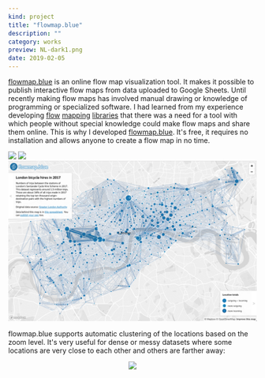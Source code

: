 ```yaml
---
kind: project
title: "flowmap.blue"
description: ""
category: works
preview: NL-dark1.png
date: 2019-02-05
---
```

[flowmap.blue](https://flowmap.blue) is an online flow map visualization tool.
It makes it possible to publish interactive flow maps from data uploaded to Google Sheets.
Until recently making flow maps has involved manual drawing or knowledge of programming
 or specialized software. I had learned from my experience developing
 [flow](https://github.com/ilyabo/jflowmap)
 [mapping](https://github.com/ilyabo/jflowmap.js)
 [libraries](https://github.com/teralytics/flowmap.gl)
 that there was a need for a tool with which people without special knowledge could make flow maps and
 share them online. This is why I developed [flowmap.blue](https://flowmap.blue).
 It's free, it requires no installation and allows anyone to create a flow map in no time.

![](NL-dark1.png)
[![](nl.png)](https://flowmap.blue/1Oe3zM219uSfJ3sjdRT90SAK2kU3xIvzdcCW6cwTsAuc)
[![](london.png)](https://flowmap.blue/1Z6dVVFFrdooHIs8xnJ_O7eM5bhS5KscCi7G_k0jUNDI)

flowmap.blue supports automatic clustering of the locations
based on the zoom level. It's very useful for dense or messy datasets where some locations
are very close to each other and others are farther away:
<div style="text-align: center">
<a href="https://flowmap.blue/1MQK6xs-lS82crlfubyAzSXRQDiWTUrIgNuvkXhUKjUs" target="_blank" rel="noopener">
  <img src="Australia-zoom-480.gif"/>
 </a>
</div>



